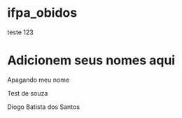 # ifpa_obidos
teste 123

# Adicionem seus nomes aqui


Apagando meu nome

Test de souza

Diogo Batista dos Santos
